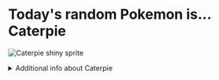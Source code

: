 # Today's random Pokemon is... Caterpie

![Caterpie shiny sprite](https://raw.githubusercontent.com/PokeAPI/sprites/master/sprites/pokemon/shiny/10.png)

<details>
<summary>Additional info about Caterpie</summary>

| srpite type | image |
|------|------|
| back_default | ![Caterpie back_default sprite](https://raw.githubusercontent.com/PokeAPI/sprites/master/sprites/pokemon/back/10.png) |
| back_shiny | ![Caterpie back_shiny sprite](https://raw.githubusercontent.com/PokeAPI/sprites/master/sprites/pokemon/back/shiny/10.png) |
| front_default | ![Caterpie front_default sprite](https://raw.githubusercontent.com/PokeAPI/sprites/master/sprites/pokemon/10.png) | </details>